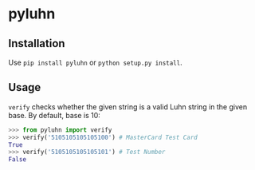 # pyluhn


## Installation

Use `pip install pyluhn` or `python setup.py install`.

## Usage

`verify` checks whether the given string is a valid
Luhn string in the given base. By default, base is 10:

```python
>>> from pyluhn import verify
>>> verify('5105105105105100') # MasterCard Test Card
True
>>> verify('5105105105105101') # Test Number
False
```
